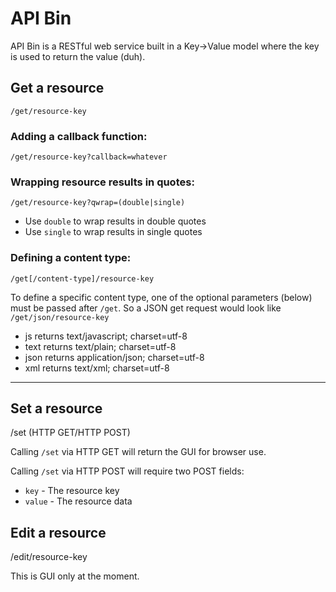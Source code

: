 # API Bin

API Bin is a RESTful web service built in a Key->Value model where the key is used to return the value (duh).

## Get a resource

    /get/resource-key

### Adding a callback function:

    /get/resource-key?callback=whatever

### Wrapping resource results in quotes:

    /get/resource-key?qwrap=(double|single)

* Use `double` to wrap results in double quotes
* Use `single` to wrap results in single quotes

### Defining a content type:

    /get[/content-type]/resource-key

To define a specific content type, one of the optional parameters (below) must be passed after `/get`. So a JSON get request would look like `/get/json/resource-key`

* js returns text/javascript; charset=utf-8
* text returns text/plain; charset=utf-8
* json returns application/json; charset=utf-8
* xml returns text/xml; charset=utf-8

---

## Set a resource

/set (HTTP GET/HTTP POST)

Calling `/set` via HTTP GET will return the GUI for browser use.

Calling `/set` via HTTP POST will require two POST fields:

* `key` - The resource key
* `value` - The resource data

## Edit a resource

/edit/resource-key

This is GUI only at the moment.